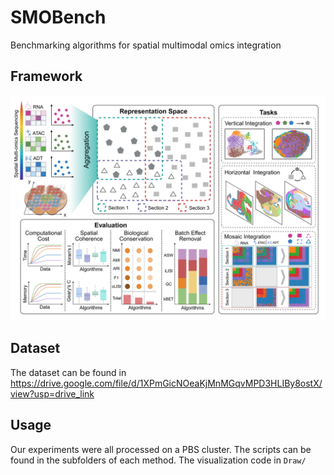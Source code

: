 # SMOBench
Benchmarking algorithms for spatial multimodal omics integration
## Framework
![Local Image](./Framework/FrameWork.jpg)
## Dataset
The dataset can be found in https://drive.google.com/file/d/1XPmGicNOeaKjMnMGqvMPD3HLIBy8ostX/view?usp=drive_link
## Usage
Our experiments were all processed on a PBS cluster. The scripts can be found in the subfolders of each method. The visualization code in `Draw/`
